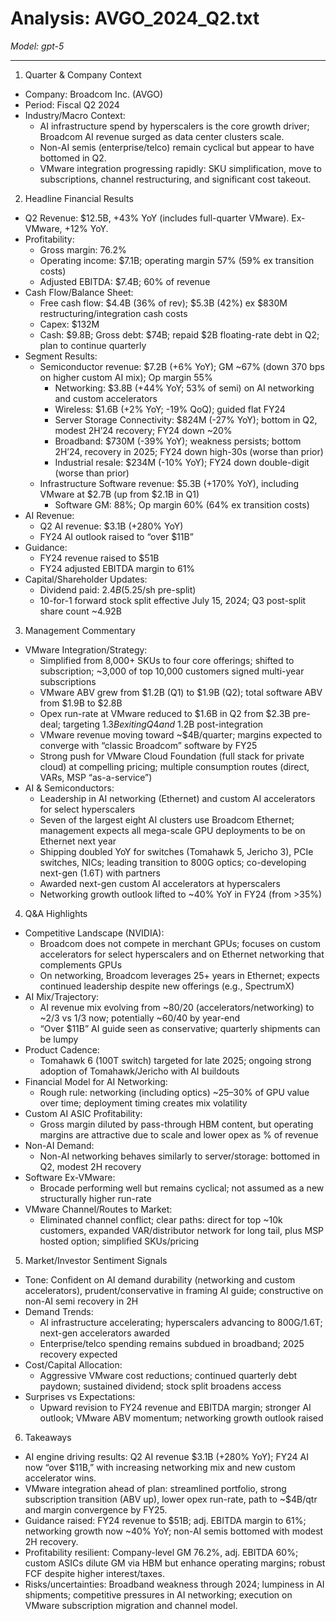 # Analysis: AVGO_2024_Q2.txt

*Model: gpt-5*

---

1) Quarter & Company Context
- Company: Broadcom Inc. (AVGO)
- Period: Fiscal Q2 2024
- Industry/Macro Context:
  - AI infrastructure spend by hyperscalers is the core growth driver; Broadcom AI revenue surged as data center clusters scale.
  - Non-AI semis (enterprise/telco) remain cyclical but appear to have bottomed in Q2.
  - VMware integration progressing rapidly: SKU simplification, move to subscriptions, channel restructuring, and significant cost takeout.

2) Headline Financial Results
- Q2 Revenue: $12.5B, +43% YoY (includes full-quarter VMware). Ex-VMware, +12% YoY.
- Profitability:
  - Gross margin: 76.2%
  - Operating income: $7.1B; operating margin 57% (59% ex transition costs)
  - Adjusted EBITDA: $7.4B; 60% of revenue
- Cash Flow/Balance Sheet:
  - Free cash flow: $4.4B (36% of rev); $5.3B (42%) ex $830M restructuring/integration cash costs
  - Capex: $132M
  - Cash: $9.8B; Gross debt: $74B; repaid $2B floating-rate debt in Q2; plan to continue quarterly
- Segment Results:
  - Semiconductor revenue: $7.2B (+6% YoY); GM ~67% (down 370 bps on higher custom AI mix); Op margin 55%
    - Networking: $3.8B (+44% YoY; 53% of semi) on AI networking and custom accelerators
    - Wireless: $1.6B (+2% YoY; -19% QoQ); guided flat FY24
    - Server Storage Connectivity: $824M (-27% YoY); bottom in Q2, modest 2H’24 recovery; FY24 down ~20%
    - Broadband: $730M (-39% YoY); weakness persists; bottom 2H’24, recovery in 2025; FY24 down high-30s (worse than prior)
    - Industrial resale: $234M (-10% YoY); FY24 down double-digit (worse than prior)
  - Infrastructure Software revenue: $5.3B (+170% YoY), including VMware at $2.7B (up from $2.1B in Q1)
    - Software GM: 88%; Op margin 60% (64% ex transition costs)
- AI Revenue:
  - Q2 AI revenue: $3.1B (+280% YoY)
  - FY24 AI outlook raised to “over $11B”
- Guidance:
  - FY24 revenue raised to $51B
  - FY24 adjusted EBITDA margin to 61%
- Capital/Shareholder Updates:
  - Dividend paid: $2.4B ($5.25/sh pre-split)
  - 10-for-1 forward stock split effective July 15, 2024; Q3 post-split share count ~4.92B

3) Management Commentary
- VMware Integration/Strategy:
  - Simplified from 8,000+ SKUs to four core offerings; shifted to subscription; ~3,000 of top 10,000 customers signed multi-year subscriptions
  - VMware ABV grew from $1.2B (Q1) to $1.9B (Q2); total software ABV from $1.9B to $2.8B
  - Opex run-rate at VMware reduced to $1.6B in Q2 from $2.3B pre-deal; targeting $1.3B exiting Q4 and ~$1.2B post-integration
  - VMware revenue moving toward ~$4B/quarter; margins expected to converge with “classic Broadcom” software by FY25
  - Strong push for VMware Cloud Foundation (full stack for private cloud) at compelling pricing; multiple consumption routes (direct, VARs, MSP “as-a-service”)
- AI & Semiconductors:
  - Leadership in AI networking (Ethernet) and custom AI accelerators for select hyperscalers
  - Seven of the largest eight AI clusters use Broadcom Ethernet; management expects all mega-scale GPU deployments to be on Ethernet next year
  - Shipping doubled YoY for switches (Tomahawk 5, Jericho 3), PCIe switches, NICs; leading transition to 800G optics; co-developing next-gen (1.6T) with partners
  - Awarded next-gen custom AI accelerators at hyperscalers
  - Networking growth outlook lifted to ~40% YoY in FY24 (from >35%)

4) Q&A Highlights
- Competitive Landscape (NVIDIA):
  - Broadcom does not compete in merchant GPUs; focuses on custom accelerators for select hyperscalers and on Ethernet networking that complements GPUs
  - On networking, Broadcom leverages 25+ years in Ethernet; expects continued leadership despite new offerings (e.g., SpectrumX)
- AI Mix/Trajectory:
  - AI revenue mix evolving from ~80/20 (accelerators/networking) to ~2/3 vs 1/3 now; potentially ~60/40 by year-end
  - “Over $11B” AI guide seen as conservative; quarterly shipments can be lumpy
- Product Cadence:
  - Tomahawk 6 (100T switch) targeted for late 2025; ongoing strong adoption of Tomahawk/Jericho with AI buildouts
- Financial Model for AI Networking:
  - Rough rule: networking (including optics) ~25–30% of GPU value over time; deployment timing creates mix volatility
- Custom AI ASIC Profitability:
  - Gross margin diluted by pass-through HBM content, but operating margins are attractive due to scale and lower opex as % of revenue
- Non-AI Demand:
  - Non-AI networking behaves similarly to server/storage: bottomed in Q2, modest 2H recovery
- Software Ex-VMware:
  - Brocade performing well but remains cyclical; not assumed as a new structurally higher run-rate
- VMware Channel/Routes to Market:
  - Eliminated channel conflict; clear paths: direct for top ~10k customers, expanded VAR/distributor network for long tail, plus MSP hosted option; simplified SKUs/pricing

5) Market/Investor Sentiment Signals
- Tone: Confident on AI demand durability (networking and custom accelerators), prudent/conservative in framing AI guide; constructive on non-AI semi recovery in 2H
- Demand Trends:
  - AI infrastructure accelerating; hyperscalers advancing to 800G/1.6T; next-gen accelerators awarded
  - Enterprise/telco spending remains subdued in broadband; 2025 recovery expected
- Cost/Capital Allocation:
  - Aggressive VMware cost reductions; continued quarterly debt paydown; sustained dividend; stock split broadens access
- Surprises vs Expectations:
  - Upward revision to FY24 revenue and EBITDA margin; stronger AI outlook; VMware ABV momentum; networking growth outlook raised

6) Takeaways
- AI engine driving results: Q2 AI revenue $3.1B (+280% YoY); FY24 AI now “over $11B,” with increasing networking mix and new custom accelerator wins.
- VMware integration ahead of plan: streamlined portfolio, strong subscription transition (ABV up), lower opex run-rate, path to ~$4B/qtr and margin convergence by FY25.
- Guidance raised: FY24 revenue to $51B; adj. EBITDA margin to 61%; networking growth now ~40% YoY; non-AI semis bottomed with modest 2H recovery.
- Profitability resilient: Company-level GM 76.2%, adj. EBITDA 60%; custom ASICs dilute GM via HBM but enhance operating margins; robust FCF despite higher interest/taxes.
- Risks/uncertainties: Broadband weakness through 2024; lumpiness in AI shipments; competitive pressures in AI networking; execution on VMware subscription migration and channel model.
